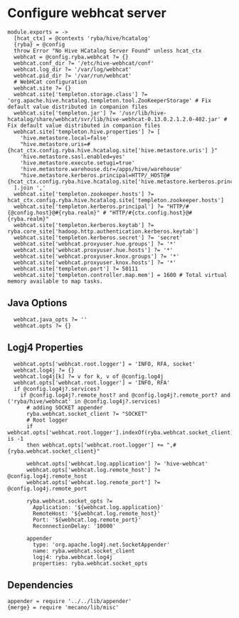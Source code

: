 
# Configure webhcat server

    module.exports = ->
      [hcat_ctx] = @contexts 'ryba/hive/hcatalog'
      {ryba} = @config
      throw Error "No Hive HCatalog Server Found" unless hcat_ctx
      webhcat = @config.ryba.webhcat ?= {}
      webhcat.conf_dir ?= '/etc/hive-webhcat/conf'
      webhcat.log_dir ?= '/var/log/webhcat'
      webhcat.pid_dir ?= '/var/run/webhcat'
      # WebHCat configuration
      webhcat.site ?= {}
      webhcat.site['templeton.storage.class'] ?= 'org.apache.hive.hcatalog.templeton.tool.ZooKeeperStorage' # Fix default value distributed in companion files
      webhcat.site['templeton.jar'] ?= '/usr/lib/hive-hcatalog/share/webhcat/svr/lib/hive-webhcat-0.13.0.2.1.2.0-402.jar' # Fix default value distributed in companion files
      webhcat.site['templeton.hive.properties'] ?= [
        'hive.metastore.local=false'
        "hive.metastore.uris=#{hcat_ctx.config.ryba.hive.hcatalog.site['hive.metastore.uris'] }"
        'hive.metastore.sasl.enabled=yes'
        'hive.metastore.execute.setugi=true'
        'hive.metastore.warehouse.dir=/apps/hive/warehouse'
        "hive.metastore.kerberos.principal=HTTP/_HOST@#{hcat_ctx.config.ryba.hive.hcatalog.site['hive.metastore.kerberos.principal']}"
      ].join ','
      webhcat.site['templeton.zookeeper.hosts'] ?= hcat_ctx.config.ryba.hive.hcatalog.site['templeton.zookeeper.hosts']
      webhcat.site['templeton.kerberos.principal'] ?= "HTTP/#{@config.host}@#{ryba.realm}" # "HTTP/#{ctx.config.host}@#{ryba.realm}"
      webhcat.site['templeton.kerberos.keytab'] ?= ryba.core_site['hadoop.http.authentication.kerberos.keytab']
      webhcat.site['templeton.kerberos.secret'] ?= 'secret'
      webhcat.site['webhcat.proxyuser.hue.groups'] ?= '*'
      webhcat.site['webhcat.proxyuser.hue.hosts'] ?= '*'
      webhcat.site['webhcat.proxyuser.knox.groups'] ?= '*'
      webhcat.site['webhcat.proxyuser.knox.hosts'] ?= '*'
      webhcat.site['templeton.port'] ?= 50111
      webhcat.site['templeton.controller.map.mem'] = 1600 # Total virtual memory available to map tasks.

## Java Options

      webhcat.java_opts ?= ''
      webhcat.opts ?= {}

## Logj4 Properties

      webhcat.opts['webhcat.root.logger'] = 'INFO, RFA, socket'
      webhcat.log4j ?= {}
      webhcat.log4j[k] ?= v for k, v of @config.log4j
      webhcat.opts['webhcat.root.logger'] = 'INFO, RFA'
      if @config.log4j?.services?
        if @config.log4j?.remote_host? and @config.log4j?.remote_port? and ('ryba/hive/webhcat' in @config.log4j?.services)
          # adding SOCKET appender
          ryba.webhcat.socket_client ?= "SOCKET"
          # Root logger
          if webhcat.opts['webhcat.root.logger'].indexOf(ryba.webhcat.socket_client) is -1
          then webhcat.opts['webhcat.root.logger'] += ",#{ryba.webhcat.socket_client}"

          webhcat.opts['webhcat.log.application'] ?= 'hive-webhcat'
          webhcat.opts['webhcat.log.remote_host'] ?= @config.log4j.remote_host
          webhcat.opts['webhcat.log.remote_port'] ?= @config.log4j.remote_port

          ryba.webhcat.socket_opts ?=
            Application: '${webhcat.log.application}'
            RemoteHost: '${webhcat.log.remote_host}'
            Port: '${webhcat.log.remote_port}'
            ReconnectionDelay: '10000'

          appender
            type: 'org.apache.log4j.net.SocketAppender'
            name: ryba.webhcat.socket_client
            logj4: ryba.webhcat.log4j
            properties: ryba.webhcat.socket_opts

## Dependencies

    appender = require '../../lib/appender'
    {merge} = require 'mecano/lib/misc'
